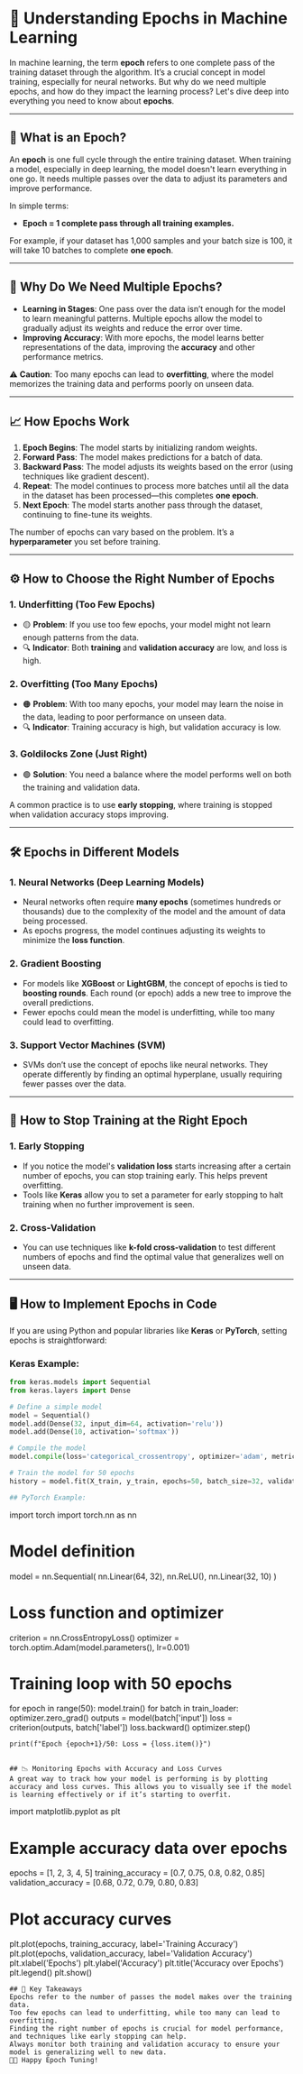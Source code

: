 # 🔄 Understanding Epochs in Machine Learning

In machine learning, the term **epoch** refers to one complete pass of the training dataset through the algorithm. It’s a crucial concept in model training, especially for neural networks. But why do we need multiple epochs, and how do they impact the learning process? Let's dive deep into everything you need to know about **epochs**.

---

## 🚀 What is an Epoch?

An **epoch** is one full cycle through the entire training dataset. When training a model, especially in deep learning, the model doesn't learn everything in one go. It needs multiple passes over the data to adjust its parameters and improve performance.

In simple terms:
- **Epoch = 1 complete pass through all training examples.**

For example, if your dataset has 1,000 samples and your batch size is 100, it will take 10 batches to complete **one epoch**.

---

## 🤔 Why Do We Need Multiple Epochs?

- **Learning in Stages**: One pass over the data isn’t enough for the model to learn meaningful patterns. Multiple epochs allow the model to gradually adjust its weights and reduce the error over time.
- **Improving Accuracy**: With more epochs, the model learns better representations of the data, improving the **accuracy** and other performance metrics.

⚠️ **Caution**: Too many epochs can lead to **overfitting**, where the model memorizes the training data and performs poorly on unseen data.

---

## 📈 How Epochs Work

1. **Epoch Begins**: The model starts by initializing random weights.
2. **Forward Pass**: The model makes predictions for a batch of data.
3. **Backward Pass**: The model adjusts its weights based on the error (using techniques like gradient descent).
4. **Repeat**: The model continues to process more batches until all the data in the dataset has been processed—this completes **one epoch**.
5. **Next Epoch**: The model starts another pass through the dataset, continuing to fine-tune its weights.

The number of epochs can vary based on the problem. It’s a **hyperparameter** you set before training.

---

## ⚙️ How to Choose the Right Number of Epochs

### 1. **Underfitting** (Too Few Epochs)
   - 🟡 **Problem**: If you use too few epochs, your model might not learn enough patterns from the data.
   - 🔍 **Indicator**: Both **training** and **validation accuracy** are low, and loss is high.

### 2. **Overfitting** (Too Many Epochs)
   - 🟠 **Problem**: With too many epochs, your model may learn the noise in the data, leading to poor performance on unseen data.
   - 🔍 **Indicator**: Training accuracy is high, but validation accuracy is low.

### 3. **Goldilocks Zone** (Just Right)
   - 🟢 **Solution**: You need a balance where the model performs well on both the training and validation data.

A common practice is to use **early stopping**, where training is stopped when validation accuracy stops improving.

---

## 🛠️ Epochs in Different Models

### 1. **Neural Networks (Deep Learning Models)**
   - Neural networks often require **many epochs** (sometimes hundreds or thousands) due to the complexity of the model and the amount of data being processed.
   - As epochs progress, the model continues adjusting its weights to minimize the **loss function**.

### 2. **Gradient Boosting**
   - For models like **XGBoost** or **LightGBM**, the concept of epochs is tied to **boosting rounds**. Each round (or epoch) adds a new tree to improve the overall predictions.
   - Fewer epochs could mean the model is underfitting, while too many could lead to overfitting.

### 3. **Support Vector Machines (SVM)**
   - SVMs don’t use the concept of epochs like neural networks. They operate differently by finding an optimal hyperplane, usually requiring fewer passes over the data.

---

## 🛑 How to Stop Training at the Right Epoch

### 1. **Early Stopping**
   - If you notice the model's **validation loss** starts increasing after a certain number of epochs, you can stop training early. This helps prevent overfitting.
   - Tools like **Keras** allow you to set a parameter for early stopping to halt training when no further improvement is seen.

### 2. **Cross-Validation**
   - You can use techniques like **k-fold cross-validation** to test different numbers of epochs and find the optimal value that generalizes well on unseen data.

---

## 🖥️ How to Implement Epochs in Code

If you are using Python and popular libraries like **Keras** or **PyTorch**, setting epochs is straightforward:

### Keras Example:
```python
from keras.models import Sequential
from keras.layers import Dense

# Define a simple model
model = Sequential()
model.add(Dense(32, input_dim=64, activation='relu'))
model.add(Dense(10, activation='softmax'))

# Compile the model
model.compile(loss='categorical_crossentropy', optimizer='adam', metrics=['accuracy'])

# Train the model for 50 epochs
history = model.fit(X_train, y_train, epochs=50, batch_size=32, validation_split=0.2)

## PyTorch Example:
```
import torch
import torch.nn as nn

# Model definition
model = nn.Sequential(
    nn.Linear(64, 32),
    nn.ReLU(),
    nn.Linear(32, 10)
)

# Loss function and optimizer
criterion = nn.CrossEntropyLoss()
optimizer = torch.optim.Adam(model.parameters(), lr=0.001)

# Training loop with 50 epochs
for epoch in range(50):
    model.train()
    for batch in train_loader:
        optimizer.zero_grad()
        outputs = model(batch['input'])
        loss = criterion(outputs, batch['label'])
        loss.backward()
        optimizer.step()

    print(f"Epoch {epoch+1}/50: Loss = {loss.item()}")

```

## 📉 Monitoring Epochs with Accuracy and Loss Curves
A great way to track how your model is performing is by plotting accuracy and loss curves. This allows you to visually see if the model is learning effectively or if it’s starting to overfit.

```
import matplotlib.pyplot as plt

# Example accuracy data over epochs
epochs = [1, 2, 3, 4, 5]
training_accuracy = [0.7, 0.75, 0.8, 0.82, 0.85]
validation_accuracy = [0.68, 0.72, 0.79, 0.80, 0.83]

# Plot accuracy curves
plt.plot(epochs, training_accuracy, label='Training Accuracy')
plt.plot(epochs, validation_accuracy, label='Validation Accuracy')
plt.xlabel('Epochs')
plt.ylabel('Accuracy')
plt.title('Accuracy over Epochs')
plt.legend()
plt.show()
```
## 🔑 Key Takeaways
Epochs refer to the number of passes the model makes over the training data.
Too few epochs can lead to underfitting, while too many can lead to overfitting.
Finding the right number of epochs is crucial for model performance, and techniques like early stopping can help.
Always monitor both training and validation accuracy to ensure your model is generalizing well to new data.
👩‍💻 Happy Epoch Tuning!
